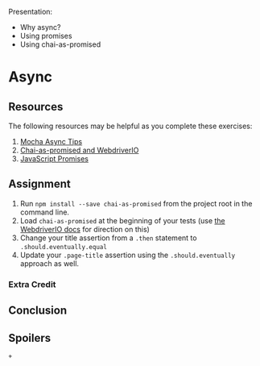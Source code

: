Presentation:
- Why async?
- Using promises
- Using chai-as-promised

# Async

## Resources

The following resources may be helpful as you complete these exercises:

1. [Mocha Async Tips](http://blog.kevinlamping.com/mocha-usage-tips/#asynctests)
1. [Chai-as-promised and WebdriverIO](http://webdriver.io/guide/usage/transferpromises.html)
1. [JavaScript Promises](http://www.html5rocks.com/en/tutorials/es6/promises/#toc-async)

## Assignment

1. Run `npm install --save chai-as-promised` from the project root in the command line.
1. Load `chai-as-promised` at the beginning of your tests (use [the WebdriverIO docs](http://webdriver.io/guide/usage/transferpromises.html) for direction on this)
1. Change your title assertion from a `.then` statement to `.should.eventually.equal`
1. Update your `.page-title` assertion using the `.should.eventually` approach as well.

### Extra Credit



## Conclusion

## Spoilers

    + 
